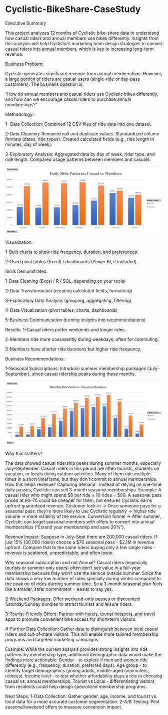 # Cyclistic-BikeShare-CaseStudy
Executive Summary

This project analyzes 12 months of Cyclistic bike-share data to understand how casual riders and annual members use bikes differently. Insights from this analysis will help Cyclistic’s marketing team design strategies to convert casual riders into annual members, which is key to increasing long-term revenue.

Business Problem:

Cyclistic generates significant revenue from annual memberships. However, a large portion of riders are casual users (single-ride or day-pass customers). The business question is:

 “How do annual members and casual riders use Cyclistic bikes differently, and how can we encourage casual riders to purchase annual memberships?”

Methodology:

1- Data Collection:
Combined 12 CSV files of ride data into one dataset.

2-Data Cleaning:
Removed null and duplicate values.
Standardized column formats (dates, ride types).
Created calculated fields (e.g., ride length in minutes, day of week).

3-Exploratory Analysis:
Aggregated data by day of week, rider type, and ride length.
Compared usage patterns between members and casuals.

![Monthly Ride Patterns - Casual vs Members](Daily%20Ride%20Patterns-Casual%20vs%20Members.png)

Visualization:

1-Built charts to show ride frequency, duration, and preferences.

2-Used pivot tables (Excel) / dashboards (Power BI, if included).

Skills Demonstrated:

1-Data Cleaning (Excel / R / SQL, depending on your tools)

2-Data Transformation (creating calculated fields, formatting)

3-Exploratory Data Analysis (grouping, aggregating, filtering)

4-Data Visualization (pivot tables, charts, dashboards)

5-Business Communication (turning insights into recommendations)

Results:
1-Casual riders prefer weekends and longer rides.

2-Members ride more consistently during weekdays, often for commuting.

3-Members have shorter ride durations but higher ride frequency.

Business Recommendations:

1-Seasonal Subscriptions: Introduce summer membership packages (July–September), since casual ridership peaks during these months.

![Monthly Ride Patterns - Casual vs Members](Monthly%20Ride%20Patterns-Casual%20vs%20Members.png)

Why this matters?

The data showed casual ridership peaks during summer months, especially July–September. Casual riders in this period are often tourists, students on vacation, or locals doing outdoor activities.
Many of them ride multiple times in a short timeframe, but they don’t commit to annual memberships.
How this helps revenue?
Capturing demand : Instead of relying on one-time daily passes, Cyclistic can sell 3-month seasonal memberships.
Example: A casual rider who might spend $8 per ride × 10 rides = $80.
A seasonal pass priced at $60–$70 could be cheaper for them, but ensures Cyclistic earns upfront guaranteed revenue.
Customer lock-in → Once someone pays for a seasonal pass, they’re more likely to use Cyclistic regularly → higher ride volume → more visibility of the service.
Conversion funnel → After summer, Cyclistic can target seasonal members with offers to convert into annual memberships (“Extend your membership and save 20%”).

Revenue Impact:
Suppose in July–Sept there are 200,000 casual riders.
If just 15% (30,000 riders) choose a $70 seasonal pass - $2.1M in revenue upfront.
Compare that to the same riders buying only a few single rides - revenue is scattered, unpredictable, and often lower.

Why seasonal subscription and not Annual?
Casual riders (especially tourists or summer-only users) often don’t see value in a full-year membership because they won’t use the service outside summer. Since the data shows a very low number of rides specially during winter compared to the peak no of rides durring summer time. So a 3-month seasonal plan feels like a smaller, safer commitment = easier to say yes.

2-Weekend Packages: Offer weekend-only passes or discounted Saturday/Sunday bundles to attract tourists and leisure riders.

3-Tourist-Friendly Offers: Partner with hotels, tourist hotspots, and travel apps to promote convenient bike access for short-term visitors.

4-Further Data Collection: Gather data to distinguish between local casual riders and out-of-state visitors. This will enable more tailored membership programs and targeted marketing campaigns.

Example: 
While the current analysis provides strong insights into ride patterns by membership type, additional demographic data would make the findings more actionable:
Gender - to explore if men and women ride differently (e.g., frequency, duration, preferred days).
Age group - to identify target demographics (young adults, middle-aged commuters, retirees).
Income level - to test whether affordability plays a role in choosing casual vs. annual memberships.
Tourist vs Local - differentiating visitors from residents could help design specialized membership programs.

Next Steps:
1-Data Collection: Gather gender, age, income, and tourist vs. local data for a more accurate customer segmentation.
2-A/B Testing: Pilot seasonal/weekend offers to measure conversion impact.
